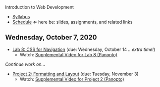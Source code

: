 Introduction to Web Development

- [Syllabus](syllabus.md)
- [Schedule](schedule.md)   &lArr; here be: slides, assignments, and related links

## Wednesday, October 7, 2020

- [Lab 8: CSS for Navigation](lab08-css-for-navigation/instructions.md) (due: Wednesday, October 14 *...extra time!*)
  - Watch: [Supplemental Video for Lab 8 (Panopto)](https://rochester.hosted.panopto.com/Panopto/Pages/Viewer.aspx?id=736829f8-fac5-443d-a050-ac4d00cd79fd)

*Continue work on...*

- [Project 2: Formatting and Layout](project02-formatting-and-layout/instructions.md) (due: Tuesday, November 3)
  - Watch: [Supplemental Video for Project 2 (Panopto)](https://rochester.hosted.panopto.com/Panopto/Pages/Viewer.aspx?id=c0f01af1-649c-41c6-8ed8-ac46013c89a9)


